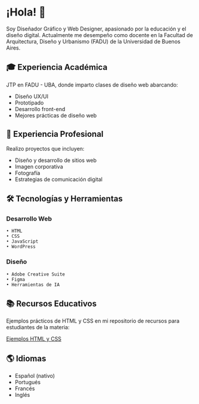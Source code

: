 # ¡Hola! 👋 

Soy Diseñador Gráfico y Web Designer, apasionado por la educación y el diseño digital. Actualmente me desempeño como docente en la Facultad de Arquitectura, Diseño y Urbanismo (FADU) de la Universidad de Buenos Aires.

## 🎓 Experiencia Académica

JTP en FADU - UBA, donde imparto clases de diseño web abarcando:
* Diseño UX/UI
* Prototipado
* Desarrollo front-end
* Mejores prácticas de diseño web

## 💼 Experiencia Profesional

Realizo proyectos que incluyen:
* Diseño y desarrollo de sitios web
* Imagen corporativa
* Fotografía
* Estrategias de comunicación digital

## 🛠️ Tecnologías y Herramientas

### Desarrollo Web
```
• HTML
• CSS
• JavaScript
• WordPress
```

### Diseño
```
• Adobe Creative Suite
• Figma
• Herramientas de IA
```

## 📚 Recursos Educativos
Ejemplos prácticos de HTML y CSS en mi repositorio de recursos para estudiantes de la materia:

[Ejemplos HTML y CSS](https://aaggfadu.github.io/DGPC-ejemplosNuevos-HTML-CSS/)

## 🌎 Idiomas
* Español (nativo)
* Portugués
* Francés
* Inglés


